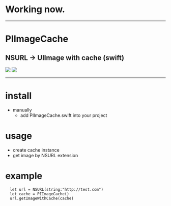 
# Working now.

---

# PIImageCache

## NSURL -> UIImage with cache (swift)

![](https://cocoapod-badges.herokuapp.com/l/PIRipple/badge.png)
![](https://cocoapod-badges.herokuapp.com/p/PIRipple/badge.png)

---

# install

- manually
  - add PIImageCache.swift into your project

# usage

- create cache instance
- get image by NSURL extension

# example

```
  let url = NSURL(string:"http://test.com")
  let cache = PIImageCache()
  url.getImageWithCache(cache)
```

